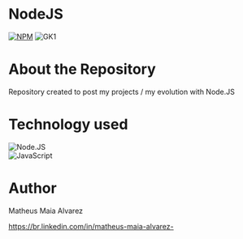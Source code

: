 # NodeJS

[![NPM](https://img.shields.io/npm/l/react)](https://github.com/MatheusAlvarez/NodeJS/blob/main/LICENSE)
![GK1](https://logospng.org/wp-content/uploads/node-js.png)

# About the Repository
Repository created to post my projects / my evolution with Node.JS

# Technology used
   ![Node.JS](https://img.shields.io/badge/-Node.JS-0D1117?style=for-the-badge&logo=node.js&labelColor=0D1117&textColor=0D1117)&nbsp;<br/>
   ![JavaScript](https://img.shields.io/badge/-JavaScript-0D1117?style=for-the-badge&logo=javascript&labelColor=0D1117&textColor=0D1117)&nbsp;<br/>

# Author
Matheus Maia Alvarez

https://br.linkedin.com/in/matheus-maia-alvarez-



